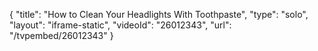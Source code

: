 {
    "title": "How to Clean Your Headlights With Toothpaste",
    "type": "solo",
    "layout": "iframe-static",
    "videoId": "26012343",
    "url": "\/tvpembed\/26012343"
}